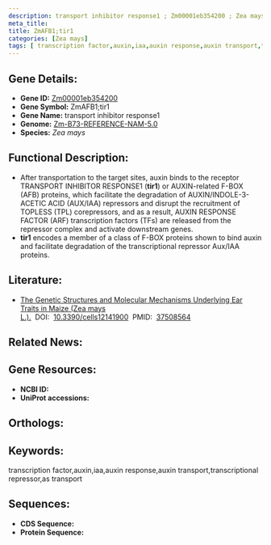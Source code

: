 ```yaml
---
description: transport inhibitor response1 ; Zm00001eb354200 ; Zea mays
meta_title:
title: ZmAFB1;tir1
categories: [Zea mays]
tags: [ transcription factor,auxin,iaa,auxin response,auxin transport,transcriptional repressor,as transport ]
---
```


## Gene Details:
- **Gene ID:**	[Zm00001eb354200]()
- **Gene Symbol:** ZmAFB1;tir1
- **Gene Name:** transport inhibitor response1
- **Genome:** [Zm-B73-REFERENCE-NAM-5.0]()
- **Species:** *Zea mays*

## Functional Description:
   - After transportation to the target sites, auxin binds to the receptor TRANSPORT INHIBITOR RESPONSE1 (**tir1**) or AUXIN-related F-BOX (AFB) proteins, which facilitate the degradation of AUXIN/INDOLE-3-ACETIC ACID (AUX/IAA) repressors and disrupt the recruitment of TOPLESS (TPL) corepressors, and as a result, AUXIN RESPONSE FACTOR (ARF) transcription factors (TFs) are released from the repressor complex and activate downstream genes.
   - **tir1** encodes a member of a class of F-BOX proteins shown to bind auxin and facilitate degradation of the transcriptional repressor Aux/IAA proteins.

## Literature:
   - [The Genetic Structures and Molecular Mechanisms Underlying Ear Traits in Maize (Zea mays L.).]( https://www.mdpi.com/2073-4409/12/14/1900)&nbsp;&nbsp;DOI:&nbsp;&nbsp;[10.3390/cells12141900](https://www.mdpi.com/2073-4409/12/14/1900)&nbsp;&nbsp;PMID:&nbsp;&nbsp;[37508564](https://pubmed.ncbi.nlm.nih.gov/37508564/)

## Related News:

## Gene Resources:
- **NCBI ID:** [](https://www.ncbi.nlm.nih.gov/gene/?term=)
- **UniProt accessions:** [](https://www.uniprot.org/uniprotkb//entry)

## Orthologs:

## Keywords:
transcription factor,auxin,iaa,auxin response,auxin transport,transcriptional repressor,as transport

## Sequences:
- **CDS Sequence:**
- **Protein Sequence:**
